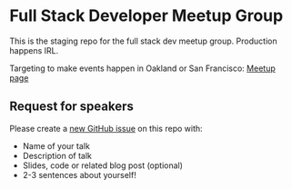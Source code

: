 # Full Stack Developer Meetup Group

This is the staging repo for the full stack dev meetup group. Production happens IRL.

Targeting to make events happen in Oakland or San Francisco: [Meetup page](https://www.meetup.com/Full-Stack-Development-Meetup-Group)

## Request for speakers

Please create a [new GitHub issue](https://github.com/connor11528/full-stack-dev-meetup-group/issues/new) on this repo with:

- Name of your talk
- Description of talk
- Slides, code or related blog post (optional)
- 2-3 sentences about yourself!
